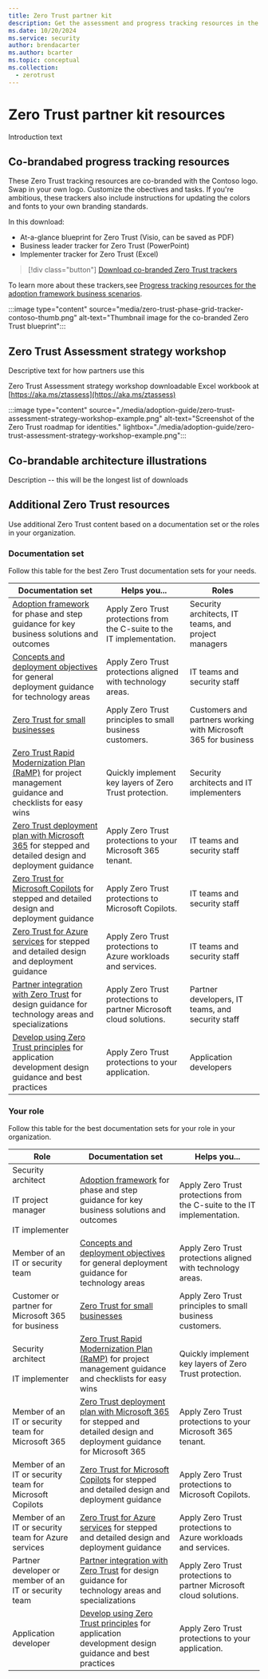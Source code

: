 ```yaml
---
title: Zero Trust partner kit
description: Get the assessment and progress tracking resources in the Zero Trust library.
ms.date: 10/20/2024
ms.service: security
author: brendacarter
ms.author: bcarter
ms.topic: conceptual
ms.collection:
  - zerotrust
---
```


# Zero Trust partner kit resources

Introduction text

## Co-brandabed progress tracking resources 

These Zero Trust tracking resources are co-branded with the Contoso logo. Swap in your own logo. Customize the obectives and tasks. If you're ambitious, these trackers also include instructions for updating the colors and fonts to your own branding standards. 

In this download:
- At-a-glance blueprint for Zero Trust (Visio, can be saved as PDF)
- Business leader tracker for Zero Trust (PowerPoint)
- Implementer tracker for Zero Trust (Excel)

> [!div class="button"]
> [Download co-branded Zero Trust trackers](https:["//download.microsoft.com/download/d/7/6/d76f4b4d-6315-4018-a2bf-984b3067c0fe/microsoft-co-branded-zero-trust-trackers-contoso.zip)


To learn more about these trackers,see 
[Progress tracking resources for the adoption framework business scenarios](zero-trust-assessment-progress-tracking-resources.md#progress-tracking-resources-for-the-adoption-framework-business-scenarios).

:::image type="content" source="media/zero-trust-phase-grid-tracker-contoso-thumb.png" alt-text="Thumbnail image for the co-branded Zero Trust blueprint":::

## Zero Trust Assessment strategy workshop



Descriptive text for how partners use this 

Zero Trust Assessment strategy workshop downloadable Excel workbook at [https://aka.ms/ztassess](https://aka.ms/ztassess) 

:::image type="content" source="./media/adoption-guide/zero-trust-assessment-strategy-workshop-example.png" alt-text="Screenshot of the Zero Trust roadmap for identities." lightbox="./media/adoption-guide/zero-trust-assessment-strategy-workshop-example.png":::




## Co-brandable architecture illustrations

Description -- this will be the longest list of downloads

## Additional Zero Trust resources

Use additional Zero Trust content based on a documentation set or the roles in your organization.

### Documentation set

Follow this table for the best Zero Trust documentation sets for your needs.

| Documentation set | Helps you... | Roles |
| --- | --- | --- |
| [Adoption framework](adopt/zero-trust-adoption-overview.md) for phase and step guidance for key business solutions and outcomes | Apply Zero Trust protections from the C-suite to the IT implementation. | Security architects, IT teams, and project managers |
| [Concepts and deployment objectives](deploy/overview.md) for general deployment guidance for technology areas | Apply Zero Trust protections aligned with technology areas. | IT teams and security staff |
| [Zero Trust for small businesses](guidance-smb-partner.md) | Apply Zero Trust principles to small business customers. | Customers and partners working with Microsoft 365 for business |
| [Zero Trust Rapid Modernization Plan (RaMP)](zero-trust-ramp-overview.md) for project management guidance and checklists for easy wins | Quickly implement key layers of Zero Trust protection. | Security architects and IT implementers |
| [Zero Trust deployment plan with Microsoft 365](/microsoft-365/security/microsoft-365-zero-trust?bc=%2fsecurity%2fzero-trust%2fbreadcrumb%2ftoc.json&toc=%2fsecurity%2fzero-trust%2ftoc.json) for stepped and detailed design and deployment guidance | Apply Zero Trust protections to your Microsoft 365 tenant. | IT teams and security staff |
| [Zero Trust for Microsoft Copilots](./copilots/apply-zero-trust-copilots-overview.md) for stepped and detailed design and deployment guidance | Apply Zero Trust protections to Microsoft Copilots. | IT teams and security staff |
| [Zero Trust for Azure services](azure-infrastructure-overview.md) for stepped and detailed design and deployment guidance | Apply Zero Trust protections to Azure workloads and services. | IT teams and security staff |
| [Partner integration with Zero Trust](integrate/overview.md) for design guidance for technology areas and specializations | Apply Zero Trust protections to partner Microsoft cloud solutions. | Partner developers, IT teams, and security staff |
| [Develop using Zero Trust principles](develop/overview.md) for application development design guidance and best practices | Apply Zero Trust protections to your application. | Application developers |

### Your role

Follow this table for the best documentation sets for your role in your organization.

| Role | Documentation set | Helps you... |
| --- | --- | --- |
| Security architect <br><br> IT project manager <br><br> IT implementer | [Adoption framework](adopt/zero-trust-adoption-overview.md) for phase and step guidance for key business solutions and outcomes| Apply Zero Trust protections from the C-suite to the IT implementation. |
| Member of an IT or security team | [Concepts and deployment objectives](deploy/overview.md) for general deployment guidance for technology areas | Apply Zero Trust protections aligned with technology areas. |
| Customer or partner for Microsoft 365 for business | [Zero Trust for small businesses](guidance-smb-partner.md) | Apply Zero Trust principles to small business customers.  |
| Security architect <br><br> IT implementer | [Zero Trust Rapid Modernization Plan (RaMP)](zero-trust-ramp-overview.md) for project management guidance and checklists for easy wins | Quickly implement key layers of Zero Trust protection. |
| Member of an IT or security team for Microsoft 365 | [Zero Trust deployment plan with Microsoft 365](/microsoft-365/security/microsoft-365-zero-trust?bc=%2fsecurity%2fzero-trust%2fbreadcrumb%2ftoc.json&toc=%2fsecurity%2fzero-trust%2ftoc.json) for stepped and detailed design and deployment guidance for Microsoft 365 | Apply Zero Trust protections to your Microsoft 365 tenant. |
| Member of an IT or security team for Microsoft Copilots | [Zero Trust for Microsoft Copilots](./copilots/apply-zero-trust-copilots-overview.md) for stepped and detailed design and deployment guidance | Apply Zero Trust protections to Microsoft Copilots. |
| Member of an IT or security team for Azure services | [Zero Trust for Azure services](azure-infrastructure-overview.md) for stepped and detailed design and deployment guidance | Apply Zero Trust protections to Azure workloads and services. |
| Partner developer or member of an IT or security team | [Partner integration with Zero Trust](integrate/overview.md) for design guidance for technology areas and specializations | Apply Zero Trust protections to partner Microsoft cloud solutions. |
| Application developer | [Develop using Zero Trust principles](develop/overview.md) for application development design guidance and best practices | Apply Zero Trust protections to your application. |
